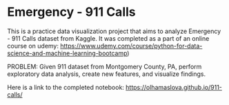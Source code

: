 # Emergency - 911 Calls

This is a practice data visualization project that aims to analyze Emergency - 911 Calls dataset from Kaggle.
It was completed as a part of an online course on udemy: https://www.udemy.com/course/python-for-data-science-and-machine-learning-bootcamp)

PROBLEM: Given 911 dataset from Montgomery County, PA, perform exploratory data analysis, create new features, and visualize findings.

Here is a link to the completed notebook: https://olhamaslova.github.io/911-calls/
